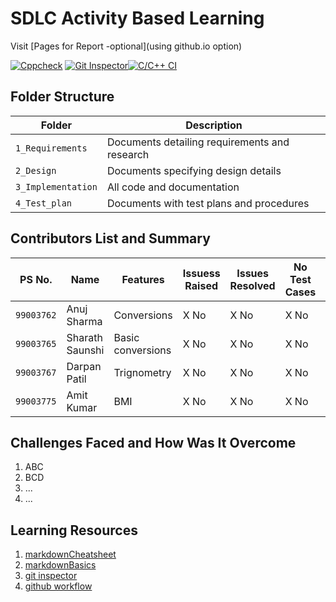 # SDLC Activity Based Learning

Visit [Pages for Report -optional](using github.io option)


 [![Cppcheck](https://github.com/99003767/T6_Calculator/actions/workflows/cppcheck.yml/badge.svg)](https://github.com/99003767/T6_Calculator/actions/workflows/cppcheck.yml)
 [![Git Inspector](https://github.com/99003767/T6_Calculator/actions/workflows/gitinspector.yml/badge.svg)](https://github.com/99003767/T6_Calculator/actions/workflows/gitinspector.yml)[![C/C++ CI](https://github.com/99003767/T6_Calculator/actions/workflows/c-cpp.yml/badge.svg)](https://github.com/99003767/T6_Calculator/actions/workflows/c-cpp.yml)


## Folder Structure
Folder             | Description
-------------------| -----------------------------------------
`1_Requirements`   | Documents detailing requirements and research
`2_Design`         | Documents specifying design details
`3_Implementation` | All code and documentation
`4_Test_plan`      | Documents with test plans and procedures

## Contributors List and Summary

PS No. |  Name   |    Features    | Issuess Raised |Issues Resolved|No Test Cases|Test Case Pass
-------|---------|----------------|----------------|---------------|-------------|--------------
`99003762` | Anuj Sharma  | Conversions    | X No     | X No   |X No   |X No     
`99003765` | Sharath Saunshi  | Basic conversions     | X No     | X No   |X No   |X No 
`99003767` | Darpan Patil  | Trignometry    | X No     | X No   |X No   |X No     
`99003775` | Amit Kumar  | BMI    | X No     | X No   |X No   |X No     


## Challenges Faced and How Was It Overcome

1. ABC
2. BCD
3. ...
4. ...

## Learning Resources
1. [markdownCheatsheet](https://github.com/adam-p/markdown-here/wiki/Markdown-Cheatsheet)
2. [markdownBasics](https://guides.github.com/features/mastering-markdown/)
3. [git inspector](https://github.com/ejwa/gitinspector.git)
4. [github workflow](https://docs.github.com/en/actions/learn-github-action)

